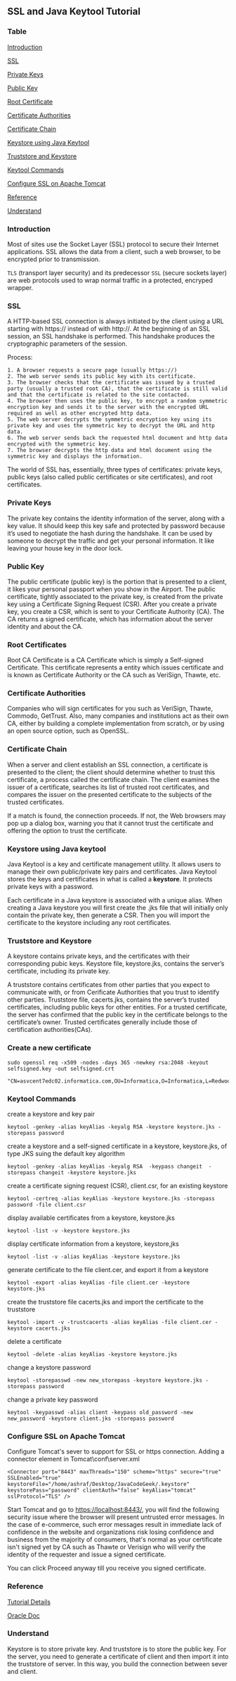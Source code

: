 ## SSL and Java Keytool Tutorial

### Table

[Introduction](#introduction)

[SSL](#SSL)

[Private Keys](#private-keys)

[Public Key](#public-key)

[Root Certificate](#root-certificate)

[Certificate Authorities](##ertificate-authorities)

[Certificate Chain](#certificate-chain)

[Keystore using Java Keytool](#keystore-using-java-keytool)

[Truststore and Keystore](#truststore-and-keystore)

[Keytool Commands](#keytool-commands)

[Configure SSL on Apache Tomcat](#configure-ssl-on-apache-tomcat)

[Reference](#Reference)

[Understand](#understand)

### Introduction

Most of sites use the Socket Layer (SSL) protocol to secure their Internet applications. SSL allows the data from a client, such a web browser, to be encrypted prior to transmission.

`TLS` (transport layer security) and its predecessor `SSL` (secure sockets layer) are web protocols used to wrap normal traffic in a protected, encryped wrapper.

### SSL

A HTTP-based SSL connection is always initiated by the client using a URL starting with https:// instead of with http://. At the beginning of an SSL session, an SSL handshake is performed. This handshake produces the cryptographic parameters of the session. 

Process:

 	1. A browser requests a secure page (usually https://)
 	2. The web server sends its public key with its certificate.
 	3. The browser checks that the certificate was issued by a trusted party (usually a trusted root CA), that the certificate is still valid and that the certificate is related to the site contacted.
 	4. The browser then uses the public key, to encrypt a random symmetric encryption key and sends it to the server with the encrypted URL required as well as other encrypted http data.
 	5. The web server decrypts the symmetric encryption key using its private key and uses the symmetric key to decrypt the URL and http data.
 	6. The web server sends back the requested html document and http data encrypted with the symmetric key.
 	7. The browser decrypts the http data and html document using the symmetric key and displays the information.

The world of SSL has, essentially, three types of certificates: private keys, public keys (also called public certificates or site certificates), and root certificates.

### Private Keys

The private key contains the identity information of the server, along with a key value. It should keep this key safe and protected by password because it’s used to negotiate the hash during the handshake. It can be used by someone to decrypt the traffic and get your personal information. It like leaving your house key in the door lock.

### Public Key

The public certificate (public key) is the portion that is presented to a client, it likes your personal passport when you show in the Airport. The public certificate, tightly associated to the private key, is created from the private key using a Certificate Signing Request (CSR). After you create a private key, you create a CSR, which is sent to your Certificate Authority (CA). The CA returns a signed certificate, which has information about the server identity and about the CA.

### Root Certificates

Root CA Certificate is a CA Certificate which is simply a Self-signed Certificate. This certificate represents a entity which issues certificate and is known as Certificate Authority or the CA such as VeriSign, Thawte, etc.

### Certificate Authorities

Companies who will sign certificates for you such as VeriSign, Thawte, Commodo, GetTrust. Also, many companies and institutions act as their own CA, either by building a complete implementation from scratch, or by using an open source option, such as OpenSSL.

### Certificate Chain

When a server and client establish an SSL connection, a certificate is presented to the client; the client should determine whether to trust this certificate, a process called the certificate chain. The client examines the issuer of a certificate, searches its list of trusted root certificates, and compares the issuer on the presented certificate to the subjects of the trusted certificates.

If a match is found, the connection proceeds. If not, the Web browsers may pop up a dialog box, warning you that it cannot trust the certificate and offering the option to trust the certificate.

### Keystore using Java keytool

Java Keytool is a key and certificate management utility. It allows users to manage their own public/private key pairs and certificates. Java Keytool stores the keys and certificates in what is called a **keystore**. It protects private keys with a password.

Each certificate in a Java keystore is associated with a unique alias. When creating a Java keystore you will first create the .jks file that will initially only contain the private key, then generate a CSR. Then you will import the certificate to the keystore including any root certificates.

### Truststore and Keystore

A keystore contains private keys, and the certificates with their corresponding pubic keys. Keystore file, keystore.jks, contains the server’s certificate, including its private key.

A truststore contains certificates from other parties that you expect to communicate with, or from Cerificate Authorities that you trust to identify other parties. Truststore file, cacerts.jks, contains the server’s trusted certificates, including public keys for other entities. For a trusted certificate, the server has confirmed that the public key in the certificate belongs to the certificate’s owner. Trusted certificates generally include those of certification authorities(CAs).

### Create a new certificate
```
sudo openssl req -x509 -nodes -days 365 -newkey rsa:2048 -keyout selfsigned.key -out selfsigned.crt

"CN=asvcent7edc02.informatica.com,OU=Informatica,O=Informatica,L=RedwoodCity,S=California,C=US"
```
### Keytool Commands

create a keystore and key pair

`keytool -genkey -alias keyAlias -keyalg RSA -keystore keystore.jks -storepass password`

create a keystore and a self-signed certificate in a keystore, keystore.jks, of type JKS suing the default key algorithm

`keytool -genkey -alias keyAlias -keyalg RSA  -keypass changeit  -storepass changeit -keystore keystore.jks`

create a certificate signing request (CSR), client.csr, for an existing keystore

`keytool -certreq -alias keyAlias -keystore keystore.jks -storepass password -file client.csr`

display available certificates from a keystore, keystore.jks

`keytool -list -v -keystore keystore.jks`

display certificate information from a keystore, keystore,jks

`keytool -list -v -alias keyAlias -keystore keystore.jks`

generate certificate to the file client.cer, and export it from a keystore

`keytool -export -alias keyAlias -file client.cer -keystore keystore.jks`

create the truststore file cacerts.jks and import the certificate to the truststore

`keytool -import -v -trustcacerts -alias keyAlias -file client.cer -keystore cacerts.jks`

delete a certificate

`keytool -delete -alias keyAlias -keystore keystore.jks`

change a keystore password

`keytool -storepasswd -new new_storepass -keystore keystore.jks -storepass password`

change a private key password

`keytool -keypasswd -alias client -keypass old_password -new new_password -keystore client.jks -storepass password`

### Configure SSL on Apache Tomcat

Configure Tomcat's sever to support for SSL or https connection. Adding a connector element in Tomcat\conf\server.xml

`<Connector port="8443" maxThreads="150" scheme="https" secure="true"
SSLEnabled="true" keystoreFile="/home/ashraf/Desktop/JavaCodeGeek/.keystore" keystorePass="password" clientAuth="false" keyAlias="tomcat" sslProtocol="TLS" />`

Start Tomcat and go to <https://localhost:8443/>, you will find the following security issue where the browser will present untrusted error messages. In the case of e-commerce, such error messages result in immediate lack of confidence in the website and organizations risk losing confidence and business from the majority of consumers, that's normal as your certificate isn't signed yet by CA such as Thawte or Verisign who will verify the identity of the requester and issue a signed certificate.

You can click Proceed anyway till you receive you signed certificate.

### Reference

[Tutorial Details](https://www.javacodegeeks.com/2014/07/java-keystore-tutorial.html)

[Oracle Doc](<https://docs.oracle.com/cd/E19830-01/819-4712/ablqw/index.html>)

### Understand

Keystore is to store private key. And truststore is to store the public key. For the server, you need to generate a certificate of client and then import it into the truststore of server. In this way, you build the connection between sever and client.
